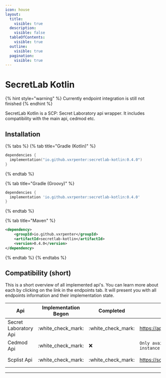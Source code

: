 ```yaml
---
icon: house
layout:
  title:
    visible: true
  description:
    visible: false
  tableOfContents:
    visible: true
  outline:
    visible: true
  pagination:
    visible: true
---
```


# SecretLab Kotlin

{% hint style="warning" %}
Currently endpoint integration is still not finished
{% endhint %}

SecretLab Kotlin is a SCP: Secret Laboratory api wrapper. It includes compatibility with the main api, cedmod etc.

## Installation

{% tabs %}
{% tab title="Gradle (Kotlin)" %}
```kotlin
dependencies {
  implementation("io.github.vxrpenter:secretlab-kotlin:0.4.0")
}
```
{% endtab %}

{% tab title="Gradle (Groovy)" %}
```groovy
dependencies {
  implementation 'io.github.vxrpenter:secretlab-kotlin:0.4.0'
}
```
{% endtab %}

{% tab title="Maven" %}
```xml
<dependency>
    <groupId>io.github.vxrpenter</groupId>
    <artifactId>secretlab-kotlin</artifactId>
    <version>0.4.0</version>
</dependency>
```
{% endtab %}
{% endtabs %}

## Compatibility (short)

This is a short overview of all implemented api's. You can learn more about each by clicking on the link in the endpoints tab. It will present you with all endpoints information and their implementation state.

| Api                   | Implementation Begon | Completed            | link                         | Usage                                                | Endpoints                                                |
| --------------------- | -------------------- | -------------------- | ---------------------------- | ---------------------------------------------------- | -------------------------------------------------------- |
| Secret Laboratory Api | :white\_check\_mark: | :white\_check\_mark: | https://api.scpslgame.com/   | [secretlab-api.md](usage/secretlab-api.md "mention") | [secretlab-api.md](endpoints/secretlab-api.md "mention") |
| Cedmod Api            | :white\_check\_mark: | :x:                  | `Only available on instance` | [cedmod-api.md](usage/cedmod-api.md "mention")       | [cedmod-api.md](endpoints/cedmod-api.md "mention")       |
| Scplist Api           | :white\_check\_mark: | :white\_check\_mark: | https://scplist.kr/api       | [scplist-api.md](usage/scplist-api.md "mention")     | [scplist-api.md](endpoints/scplist-api.md "mention")     |

***

<div align="center"><img src="https://repobeats.axiom.co/api/embed/33474016edce12e76d8b6f721f57a86af6c1874a.svg" alt=""></div>
